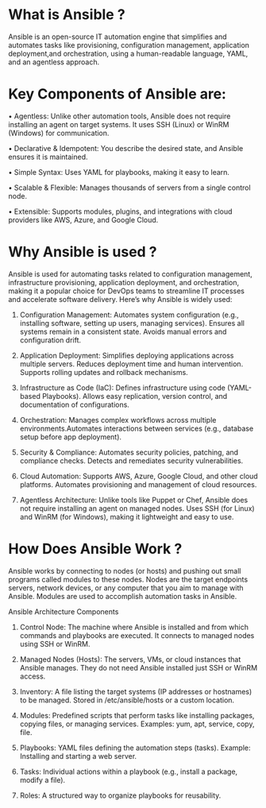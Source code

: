
# What is Ansible ?

Ansible is an open-source IT automation engine that simplifies and automates tasks like provisioning, configuration management, application deployment,and orchestration, using a human-readable language, YAML, and an agentless approach.


# Key Components of Ansible are:

•	Agentless: Unlike other automation tools, Ansible does not require installing an agent on target systems. It uses SSH (Linux) or WinRM (Windows) for communication.

•	Declarative & Idempotent: You describe the desired state, and Ansible ensures it is maintained.

•	Simple Syntax: Uses YAML for playbooks, making it easy to learn.

•	Scalable & Flexible: Manages thousands of servers from a single control node.

•	Extensible: Supports modules, plugins, and integrations with cloud providers like AWS, Azure, and Google Cloud.

# Why Ansible is used ?

Ansible is used for automating tasks related to configuration management, infrastructure provisioning, application deployment, and orchestration, making it a popular choice for DevOps teams to streamline IT processes and accelerate software delivery. Here’s why Ansible is widely used:

1. Configuration Management: Automates system configuration (e.g., installing software, setting up users, managing services). Ensures all systems remain in a consistent state. Avoids manual errors and configuration drift.

2. Application Deployment: Simplifies deploying applications across multiple servers. Reduces deployment time and human intervention. Supports rolling updates and rollback mechanisms.

3. Infrastructure as Code (IaC): Defines infrastructure using code (YAML-based Playbooks). Allows easy replication, version control, and documentation of configurations.

4. Orchestration: Manages complex workflows across multiple environments.Automates interactions between services (e.g., database setup before app deployment).

5. Security & Compliance: Automates security policies, patching, and compliance checks. Detects and remediates security vulnerabilities.

6. Cloud Automation: Supports AWS, Azure, Google Cloud, and other cloud platforms. Automates provisioning and management of cloud resources.

7. Agentless Architecture: Unlike tools like Puppet or Chef, Ansible does not require installing an agent on managed nodes. Uses SSH (for Linux) and WinRM (for Windows), making it lightweight and easy to use.

# How Does Ansible Work ?

Ansible works by connecting to nodes (or hosts) and pushing out small programs called modules to these nodes. Nodes are the target endpoints servers, network devices, or any computer that you aim to manage with Ansible. Modules are used to accomplish automation tasks in Ansible.

Ansible Architecture Components

1. Control Node: The machine where Ansible is installed and from which commands and playbooks are executed. It connects to managed nodes using SSH or WinRM. 

2. Managed Nodes (Hosts): The servers, VMs, or cloud instances that Ansible manages. They do not need Ansible installed just SSH or WinRM access.

3. Inventory: A file listing the target systems (IP addresses or hostnames) to be managed. Stored in /etc/ansible/hosts or a custom location.

4. Modules: Predefined scripts that perform tasks like installing packages, copying files, or managing services. Examples: yum, apt, service, copy, file.

5. Playbooks: YAML files defining the automation steps (tasks). Example: Installing and starting a web server. 

6. Tasks: Individual actions within a playbook (e.g., install a package, modify a file).

7. Roles: A structured way to organize playbooks for reusability.
